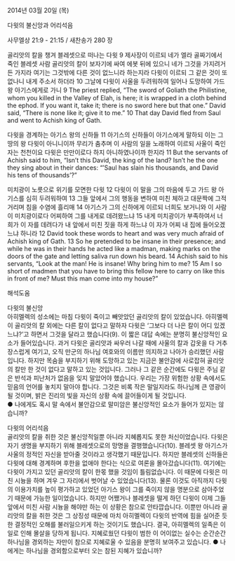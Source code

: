 2014년 03월 20일 (목)

다윗의 불신앙과 어리석음



사무엘상 21:9 - 21:15 / 새찬송가 280 장


골리앗의 칼을 챙겨 블레셋으로 떠나는 다윗
9 제사장이 이르되 네가 엘라 골짜기에서 죽인 블레셋 사람 골리앗의 칼이 보자기에 싸여 에봇 뒤에 있으니 네가 그것을 가지려거든 가지라 여기는 그것밖에 다른 것이 없느니라 하는지라 다윗이 이르되 그 같은 것이 또 없나니 내게 주소서 하더라 10 그날에 다윗이 사울을 두려워하여 일어나 도망하여 가드 왕 아기스에게로 가니
9 The priest replied, “The sword of Goliath the Philistine, whom you killed in the Valley of Elah, is here; it is wrapped in a cloth behind the ephod. If you want it, take it; there is no sword here but that one.” David said, “There is none like it; give it to me.” 10 That day David fled from Saul and went to Achish king of Gath.   

다윗을 경계하는 아기스 왕의 신하들
11 아기스의 신하들이 아기스에게 말하되 이는 그 땅의 왕 다윗이 아니니이까 무리가 춤추며 이 사람의 일을 노래하여 이르되 사울이 죽인 자는 천천이요 다윗은 만만이로다 하지 아니하였나이까 한지라
11 But the servants of Achish said to him, “Isn’t this David, the king of the land? Isn’t he the one they sing about in their dances: “’Saul has slain his thousands, and David his tens of thousands’?”  

미치광이 노릇으로 위기를 모면한 다윗
12 다윗이 이 말을 그의 마음에 두고 가드 왕 아기스를 심히 두려워하여 13 그들 앞에서 그의 행동을 변하여 미친 체하고 대문짝에 그적거리며 침을 수염에 흘리매 14 아기스가 그의 신하에게 이르되 너희도 보거니와 이 사람이 미치광이로다 어찌하여 그를 내게로 데려왔느냐 15 내게 미치광이가 부족하여서 너희가 이 자를 데려다가 내 앞에서 미친 짓을 하게 하느냐 이 자가 어찌 내 집에 들어오겠느냐 하니라
12 David took these words to heart and was very much afraid of Achish king of Gath. 13 So he pretended to be insane in their presence; and while he was in their hands he acted like a madman, making marks on the doors of the gate and letting saliva run down his beard. 14 Achish said to his servants, “Look at the man! He is insane! Why bring him to me? 15 Am I so short of madmen that you have to bring this fellow here to carry on like this in front of me? Must this man come into my house?”

해석도움





다윗의 불신앙  
아히멜렉의 성소에는 마침 다윗이 죽이고 빼앗았던 골리앗의 칼이 있었습니다. 아히멜렉이 골리앗의 칼 외에는 다른 칼이 없다고 말하자 다윗은 ‘그보다 더 나은 칼이 어디 있겠느냐?’고 하면서 그것을 달라고 했습니다(9). 이 짧은 대답 속에는 분명히 불신앙적인 요소가 들어있습니다. 과거 다윗은 골리앗과 싸우러 나갈 때에 사울의 칼과 갑옷을 다 거추장스럽게 여기고, 오직 만군의 하나님 여호와의 이름만 의지하고 나아가 승리했던 사람입니다. 하지만 목숨을 부지하기 위해 도망하고 있는 지금은 불안감에 사로잡혀 골리앗의 칼만 한 것이 없다고 말하고 있는 것입니다. 그러나 그 같은 순간에도 다윗은 주님 같은 반석과 피난처가 없음을 잊지 말았어야 했습니다. 우리는 가장 위험한 상황 속에서도 믿음의 언어를 놓치지 말아야 합니다. 그것은 비록 작은 말일지라도 하나님께 큰 영광이 될 것이며, 밝은 진리의 빛을 자신의 상황 속에 끌어들이게 될 것입니다.    
● 나에게도 혹시 말 속에서 불안감으로 말미암은 불신앙적인 요소가 들어가 있지는 않습니까?

다윗의 어리석음  
골리앗의 칼을 취한 것은 불신앙적일뿐 아니라 지혜롭지도 못한 처신이었습니다. 다윗은 자기 생명을 부지하기 위해 블레셋으로의 망명을 결행했습니다(10). 블레셋 왕 아기스가 사울의 정적인 자신을 받아줄 것이라고 생각했기 때문입니다. 하지만 블레셋의 신하들은 다윗에 대해 경계하며 후한을 없애야 한다는 식으로 여론을 몰아갔습니다(11). 여기에는 다윗이 가지고 있던 골리앗의 칼이 한몫 했을 것임이 틀림없습니다. 이 때문에 다윗은 미친 시늉을 하며 겨우 그 자리에서 벗어날 수 있었습니다(13). 물론 이것도 아직까지 다윗의 이용가치를 높이 평가하고 있었던 아기스 왕이 그를 죽이지 않을 명분으로 삼아주었기 때문에 가능한 일이었습니다. 하지만 어쨌거나 블레셋을 떨게 하던 다윗이 이제 그들 앞에서 미친 사람 시늉을 해야만 하는 이 상황은 참으로 안타깝습니다. 이뿐만 아니라 골리앗의 칼을 취한 것은 그 상징성 때문에 마치 아히멜렉이 다윗의 반역에 힘을 실어준 듯한 결정적인 오해를 불러일으키게 하는 것이기도 했습니다. 결국, 아히멜렉의 일족은 이 일로 인해 몰살을 당하게 됩니다. 지혜로웠던 다윗이 범한 이 어이없는 실수는 순간순간 하나님을 경외하는 자만이 참으로 지혜로울 수 있음을 분명히 보여주고 있습니다. 
● 나에게는 하나님을 경외함으로부터 오는 참된 지혜가 있습니까?